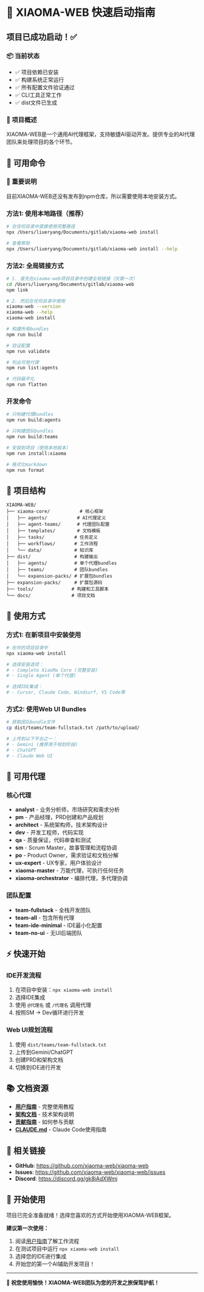 # 🚀 XIAOMA-WEB 快速启动指南

## 项目已成功启动！✅

### 📦 当前状态
- ✅ 项目依赖已安装
- ✅ 构建系统正常运行
- ✅ 所有配置文件验证通过
- ✅ CLI工具正常工作
- ✅ dist文件已生成

### 🎯 项目概述
XIAOMA-WEB是一个通用AI代理框架，支持敏捷AI驱动开发。提供专业的AI代理团队来处理项目的各个环节。

## 🔧 可用命令

### 🚨 重要说明
目前XIAOMA-WEB还没有发布到npm仓库，所以需要使用本地安装方式。

### 方法1: 使用本地路径（推荐）
```bash
# 在任何目录中直接使用完整路径
npx /Users/liueryang/Documents/gitlab/xiaoma-web install

# 查看帮助
npx /Users/liueryang/Documents/gitlab/xiaoma-web install --help
```

### 方法2: 全局链接方式
```bash
# 1. 首先在xiaoma-web项目目录中创建全局链接（仅需一次）
cd /Users/liueryang/Documents/gitlab/xiaoma-web
npm link

# 2. 然后在任何目录中使用
xiaoma-web --version
xiaoma-web --help
xiaoma-web install

# 构建所有bundles
npm run build

# 验证配置
npm run validate

# 列出可用代理
npm run list:agents

# 代码扁平化
npm run flatten
```

### 开发命令
```bash
# 只构建代理bundles
npm run build:agents

# 只构建团队bundles  
npm run build:teams

# 安装到项目（使用本地版本）
npm run install:xiaoma

# 格式化markdown
npm run format
```

## 📁 项目结构

```
XIAOMA-WEB/
├── xiaoma-core/           # 核心框架
│   ├── agents/           # AI代理定义
│   ├── agent-teams/      # 代理团队配置
│   ├── templates/        # 文档模板
│   ├── tasks/           # 任务定义
│   ├── workflows/       # 工作流程
│   └── data/            # 知识库
├── dist/                # 构建输出
│   ├── agents/          # 单个代理bundles
│   ├── teams/           # 团队bundles
│   └── expansion-packs/ # 扩展包bundles
├── expansion-packs/     # 扩展包源码
├── tools/              # 构建和工具脚本
└── docs/               # 项目文档
```

## 🎪 使用方式

### 方式1: 在新项目中安装使用
```bash
# 在你的项目目录中
npx xiaoma-web install

# 选择安装选项：
# - Complete XiaoMa Core (完整安装)
# - Single Agent (单个代理)

# 选择IDE集成：
# - Cursor, Claude Code, Windsurf, VS Code等
```

### 方式2: 使用Web UI Bundles
```bash
# 获取团队bundle文件
cp dist/teams/team-fullstack.txt /path/to/upload/

# 上传到以下平台之一：
# - Gemini (推荐用于规划阶段)
# - ChatGPT
# - Claude Web UI
```

## 🤖 可用代理

### 核心代理
- **analyst** - 业务分析师，市场研究和需求分析
- **pm** - 产品经理，PRD创建和产品规划
- **architect** - 系统架构师，技术架构设计
- **dev** - 开发工程师，代码实现
- **qa** - 质量保证，代码审查和测试
- **sm** - Scrum Master，故事管理和流程协调
- **po** - Product Owner，需求验证和文档分解
- **ux-expert** - UX专家，用户体验设计
- **xiaoma-master** - 万能代理，可执行任何任务
- **xiaoma-orchestrator** - 编排代理，多代理协调

### 团队配置
- **team-fullstack** - 全栈开发团队
- **team-all** - 包含所有代理
- **team-ide-minimal** - IDE最小化配置
- **team-no-ui** - 无UI后端团队

## ⚡ 快速开始

### IDE开发流程
1. 在项目中安装：`npx xiaoma-web install`
2. 选择IDE集成
3. 使用 `@代理名` 或 `/代理名` 调用代理
4. 按照SM → Dev循环进行开发

### Web UI规划流程
1. 使用 `dist/teams/team-fullstack.txt`
2. 上传到Gemini/ChatGPT
3. 创建PRD和架构文档
4. 切换到IDE进行开发

## 📚 文档资源

- **[用户指南](xiaoma-core/user-guide.md)** - 完整使用教程
- **[架构文档](docs/core-architecture.md)** - 技术架构说明
- **[贡献指南](CONTRIBUTING.md)** - 如何参与贡献
- **[CLAUDE.md](CLAUDE.md)** - Claude Code使用指南

## 🔗 相关链接

- **GitHub**: https://github.com/xiaoma-web/xiaoma-web
- **Issues**: https://github.com/xiaoma-web/xiaoma-web/issues
- **Discord**: https://discord.gg/gk8jAdXWmj

## 🎉 开始使用

项目已完全准备就绪！选择您喜欢的方式开始使用XIAOMA-WEB框架。

**建议第一次使用：**
1. 阅读[用户指南](xiaoma-core/user-guide.md)了解工作流程
2. 在测试项目中运行 `npx xiaoma-web install` 
3. 选择您的IDE进行集成
4. 开始您的第一个AI辅助开发项目！

---

**🎊 祝您使用愉快！XIAOMA-WEB团队为您的开发之旅保驾护航！**
